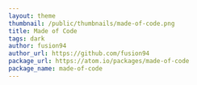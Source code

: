 ```yaml
---
layout: theme
thumbnail: /public/thumbnails/made-of-code.png
title: Made of Code
tags: dark
author: fusion94
author_url: https://github.com/fusion94
package_url: https://atom.io/packages/made-of-code
package_name: made-of-code
---
```

